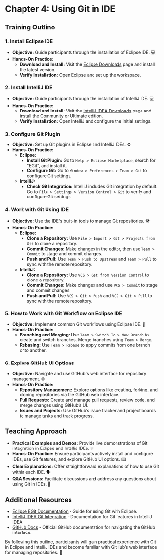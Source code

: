 # Chapter 4: Using Git in IDE

## Training Outline

### 1. Install Eclipse IDE
- **Objective:** Guide participants through the installation of Eclipse IDE. 💻
- **Hands-On Practice:**
  - **Download and Install:** Visit the [Eclipse Downloads](https://www.eclipse.org/downloads/) page and install the latest version.
  - **Verify Installation:** Open Eclipse and set up the workspace.

### 2. Install IntelliJ IDE
- **Objective:** Guide participants through the installation of IntelliJ IDE. 💻
- **Hands-On Practice:**
  - **Download and Install:** Visit the [IntelliJ IDEA Downloads](https://www.jetbrains.com/idea/download/) page and install the Community or Ultimate edition.
  - **Verify Installation:** Open IntelliJ and configure the initial settings.

### 3. Configure Git Plugin
- **Objective:** Set up Git plugins in Eclipse and IntelliJ IDEs. ⚙️
- **Hands-On Practice:**
  - **Eclipse:**
    - **Install Git Plugin:** Go to `Help > Eclipse Marketplace`, search for "EGit", and install it.
    - **Configure Git:** Go to `Window > Preferences > Team > Git` to configure Git settings.
  - **IntelliJ:**
    - **Check Git Integration:** IntelliJ includes Git integration by default. Go to `File > Settings > Version Control > Git` to verify and configure Git settings.

### 4. Work with Git Using IDE
- **Objective:** Use the IDE's built-in tools to manage Git repositories. 🛠️
- **Hands-On Practice:**
  - **Eclipse:**
    - **Clone a Repository:** Use `File > Import > Git > Projects from Git` to clone a repository.
    - **Commit Changes:** Make changes in the editor, then use `Team > Commit` to stage and commit changes.
    - **Push and Pull:** Use `Team > Push to Upstream` and `Team > Pull` to sync with the remote repository.
  - **IntelliJ:**
    - **Clone a Repository:** Use `VCS > Get from Version Control` to clone a repository.
    - **Commit Changes:** Make changes and use `VCS > Commit` to stage and commit changes.
    - **Push and Pull:** Use `VCS > Git > Push` and `VCS > Git > Pull` to sync with the remote repository.

### 5. How to Work with Git Workflow on Eclipse IDE
- **Objective:** Implement common Git workflows using Eclipse IDE. 🔄
- **Hands-On Practice:**
  - **Branching and Merging:** Use `Team > Switch To > New Branch` to create and switch branches. Merge branches using `Team > Merge`.
  - **Rebasing:** Use `Team > Rebase` to apply commits from one branch onto another.

### 6. Explore GitHub UI Options
- **Objective:** Navigate and use GitHub's web interface for repository management. 🌐
- **Hands-On Practice:**
  - **Repository Management:** Explore options like creating, forking, and cloning repositories via the GitHub web interface.
  - **Pull Requests:** Create and manage pull requests, review code, and merge changes using GitHub’s UI.
  - **Issues and Projects:** Use GitHub’s issue tracker and project boards to manage tasks and track progress.

## Teaching Approach

- **Practical Examples and Demos:** Provide live demonstrations of Git integration in Eclipse and IntelliJ IDEs. 💡
- **Hands-On Practice:** Ensure participants actively install and configure IDEs, use Git features, and explore GitHub UI options. ⌨️
- **Clear Explanations:** Offer straightforward explanations of how to use Git within each IDE. 🗣️
- **Q&A Sessions:** Facilitate discussions and address any questions about using Git in IDEs. 💬

## Additional Resources

- [Eclipse EGit Documentation](https://wiki.eclipse.org/EGit/User_Guide) - Guide for using Git with Eclipse.
- [IntelliJ IDEA Git Integration](https://www.jetbrains.com/help/idea/git.html) - Documentation for Git features in IntelliJ IDEA.
- [GitHub Docs](https://docs.github.com/en) - Official GitHub documentation for navigating the GitHub interface.

By following this outline, participants will gain practical experience with Git in Eclipse and IntelliJ IDEs and become familiar with GitHub’s web interface for managing repositories. 🧩
